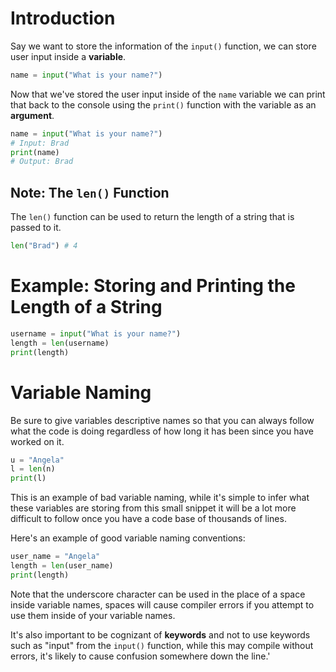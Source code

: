 # Introduction

Say we want to store the information of the `input()` function, we can store user input inside a **variable**. 

```python
name = input("What is your name?")
```

Now that we've stored the user input inside of the `name` variable we can print that back to the console using the `print()` function with the variable as an **argument**.

```python nums
name = input("What is your name?")
# Input: Brad
print(name)
# Output: Brad
```

## Note: The `len()` Function

The `len()` function can be used to return the length of a string that is passed to it.

```python
len("Brad") # 4
```

# Example: Storing and Printing the Length of a String

```python nums
username = input("What is your name?")
length = len(username)
print(length)
```

# Variable Naming

Be sure to give variables descriptive names so that you can always follow what the code is doing regardless of how long it has been since you have worked on it.

```python nums
u = "Angela"
l = len(n)
print(l)
```

This is an example of bad variable naming, while it's simple to infer what these variables are storing from this small snippet it will be a lot more difficult to follow once you have a code base of thousands of lines.

Here's an example of good variable naming conventions:
```python nums
user_name = "Angela"
length = len(user_name)
print(length)
```

Note that the underscore character can be used in the place of a space inside variable names, spaces will cause compiler errors if you attempt to use them inside of your variable names.

It's also important to be cognizant of **keywords** and not to use keywords such as "input" from the `input()` function, while this may compile without errors, it's likely to cause confusion somewhere down the line.'


